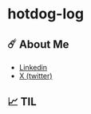 # hotdog-log

## ☄️ About Me
- [Linkedin](https://www.linkedin.com/in/%ED%95%99%EC%9E%AC-%EA%B9%80-a23a7b271)
- [X (twitter)](https://x.com/gouz7514)

## 📈 TIL